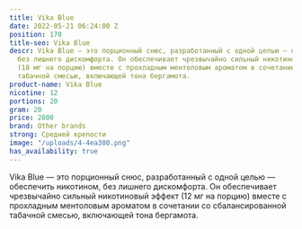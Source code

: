 ```yaml
---
title: Vika Blue
date: 2022-05-21 06:24:00 Z
position: 170
title-seo: Vika Blue
descr: Vika Blue — это порционный снюс, разработанный с одной целью — обеспечить никотином,
  без лишнего дискомфорта. Он обеспечивает чрезвычайно сильный никотиновый эффект
  (18 мг на порцию) вместе с прохладным ментоловым ароматом в сочетании со сбалансированной
  табачной смесью, включающей тона бергамота.
product-name: Vika Blue
nicotine: 12
portions: 20
gram: 20
price: 2800
brand: Other brands
strong: Средней крепости
image: "/uploads/4-4ea300.png"
has_availability: true
---
```


Vika Blue — это порционный снюс, разработанный с одной целью — обеспечить никотином, без лишнего дискомфорта. Он обеспечивает чрезвычайно сильный никотиновый эффект (12 мг на порцию) вместе с прохладным ментоловым ароматом в сочетании со сбалансированной табачной смесью, включающей тона бергамота.